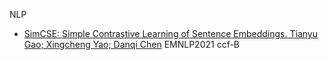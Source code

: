 NLP
- [SimCSE: Simple Contrastive Learning of Sentence Embeddings. Tianyu Gao; Xingcheng Yao; Danqi Chen](https://aclanthology.org/2021.emnlp-main.552.pdf) EMNLP2021 ccf-B